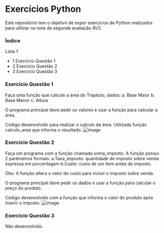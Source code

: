 # Exercícios Python

Este repositório tem o objetivo de expor exercícios de Python realizados para utilizar na nota da segunda avaliação AV2.



### Índice

  Lista 1
  
  - 1 Exercício Questão 1
  - 2 Exercício Questão 2
  - 3 Exercício Questão 3
  




### Exercício Questão 1
Faça uma função que calcule a área do Trapézio, dados:
a. Base Maior
b. Base Menor
c. Altura

O programa principal deve pedir os valores e usar a função para calcular a área.

Código desenvolvido para realizar o calculo da área.
Utilizada função calculo_area que informa o resultado.
![image](https://user-images.githubusercontent.com/66086398/201501170-33c72a4e-c797-402e-9899-0727f71409f9.png)


### Exercício Questão 2
Faça um programa com a função chamada soma_imposto. A função possui 2 parêmetros formais:
a.Taxa_imposto: quantidade de imposto sobre venda expressa em porcentagem
b.Custo: custo de um item antes do imposto.

Obs: A função altera o valor de custo para incluir o imposto sobre venda.

O programa  principal deve pedir os dados e usar a função para calcular o preço do produto.

Código desenvolvido com a função que informa o valor do produto após inserir o imposto.
![image](https://user-images.githubusercontent.com/66086398/201501344-307ba683-f3ab-47be-a1ab-3ac18dfc3f31.png)


### Exercício Questão 3

Não desenvolvido.
